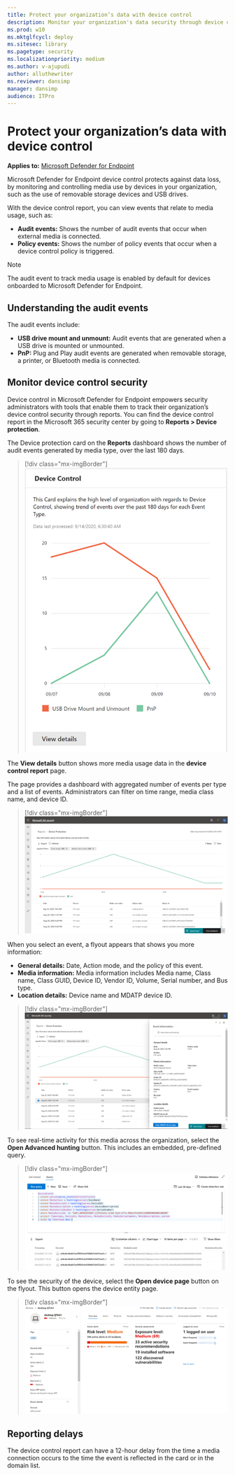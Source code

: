 ```yaml
---
title: Protect your organization’s data with device control
description: Monitor your organization's data security through device control reports.
ms.prod: w10
ms.mktglfcycl: deploy
ms.sitesec: library
ms.pagetype: security
ms.localizationpriority: medium
ms.author: v-ajupudi
author: alluthewriter
ms.reviewer: dansimp
manager: dansimp
audience: ITPro
---
```

# Protect your organization’s data with device control

**Applies to:** [Microsoft Defender for Endpoint](https://go.microsoft.com/fwlink/p/?linkid=2069559)

Microsoft Defender for Endpoint device control protects against data loss, by monitoring and controlling media use by devices in your organization, such as the use of removable storage devices and USB drives.

With the device control report, you can view events that relate to media usage, such as:

- **Audit events:** Shows the number of audit events that occur when external media is connected.
- **Policy events:** Shows the number of policy events that occur when a device control policy is triggered.

> [!NOTE]
> The audit event to track media usage is enabled by default for devices onboarded to Microsoft Defender for Endpoint.

## Understanding the audit events

The audit events include:

- **USB drive mount and unmount:** Audit events that are generated when a USB drive is mounted or unmounted.
- **PnP:** Plug and Play audit events are generated when removable storage, a printer, or Bluetooth media is connected.

## Monitor device control security

Device control in Microsoft Defender for Endpoint empowers security administrators with tools that enable them to track their organization’s device control security through reports. You can find the device control report in the Microsoft 365 security center by going to **Reports > Device protection**.

The Device protection card on the **Reports** dashboard shows the number of audit events generated by media type, over the last 180 days.

> [!div class="mx-imgBorder"]
> ![DeviceControlReportCard](images/devicecontrolcard.png)

The **View details** button shows more media usage data in the **device control report** page.

The page provides a dashboard with aggregated number of events per type and a list of events. Administrators can filter on time range, media class name, and device ID.

> [!div class="mx-imgBorder"]
> ![DeviceControlReportDetails](images/Detaileddevicecontrolreport.png)

When you select an event, a flyout appears that shows you more information:

- **General details:** Date, Action mode, and the policy of this event.
- **Media information:** Media information includes Media name, Class name, Class GUID, Device ID, Vendor ID, Volume, Serial number, and Bus type.
- **Location details:** Device name and MDATP device ID.

> [!div class="mx-imgBorder"]
> ![FilterOnDeviceControlReport](images/devicecontrolreportfilter.png)

To see real-time activity for this media across the organization, select the **Open Advanced hunting** button. This includes an embedded, pre-defined query.

> [!div class="mx-imgBorder"]
> ![QueryOnDeviceControlReport](images/Devicecontrolreportquery.png)

To see the security of the device, select the **Open device page** button on the flyout. This button opens the device entity page.

> [!div class="mx-imgBorder"]
> ![DeviceEntityPage](images/Devicesecuritypage.png)

## Reporting delays

The device control report can have a 12-hour delay from the time a media connection occurs to the time the event is reflected in the card or in the domain list.
